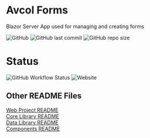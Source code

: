 # Avcol Forms
Blazor Server App used for managing and creating forms

![GitHub](https://img.shields.io/github/license/ac111897/AvcolForms)
![GitHub last commit](https://img.shields.io/github/last-commit/ac111897/AvcolForms)
![GitHub repo size](https://img.shields.io/github/repo-size/ac111897/AvcolForms)

# Status
![GitHub Workflow Status](https://img.shields.io/github/workflow/status/ac111897/AvcolForms/.NET)
![Website](https://img.shields.io/website?down_color=red&label=website-docs&up_message=online%21&url=https%3A%2F%2Facvolforms-docs.ac111897.repl.co)

## Other README Files
[Web Project README](https://github.com/ac111897/AvcolForms/tree/master/AvcolForms.Web/README.MD)</br>
[Core Library README](https://github.com/ac111897/AvcolForms/tree/master/AvcolForms.Core/README.MD)</br>
[Data Library README](https://github.com/ac111897/AvcolForms/tree/master/AvcolForms.Core.Data/README.MD)</br>
[Components README](https://github.com/ac111897/AvcolForms/tree/masterAvcolForms.Core.Components/README.MD)</br>
